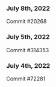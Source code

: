 ### July 8th, 2022

Commit #20268

### July 5th, 2022

Commit #314353


### July 4th, 2022

Commit #72281
